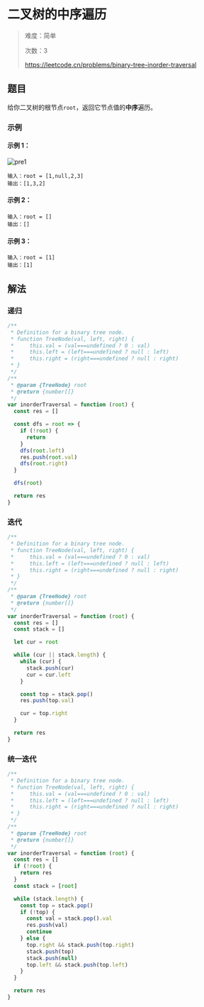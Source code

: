 # 二叉树的中序遍历

> 难度：简单
>
> 次数：3
>
> https://leetcode.cn/problems/binary-tree-inorder-traversal

## 题目

给你二叉树的根节点`root`，返回它节点值的**中序**遍历。

### 示例

#### 示例 1：

![pre1](https://assets.leetcode.com/uploads/2020/08/28/pre1.jpg)

```
输入：root = [1,null,2,3]
输出：[1,3,2]
```

#### 示例 2：

```
输入：root = []
输出：[]
```

#### 示例 3：

```
输入：root = [1]
输出：[1]
```

## 解法

### 递归

```javascript
/**
 * Definition for a binary tree node.
 * function TreeNode(val, left, right) {
 *     this.val = (val===undefined ? 0 : val)
 *     this.left = (left===undefined ? null : left)
 *     this.right = (right===undefined ? null : right)
 * }
 */
/**
 * @param {TreeNode} root
 * @return {number[]}
 */
var inorderTraversal = function (root) {
  const res = []

  const dfs = root => {
    if (!root) {
      return
    }
    dfs(root.left)
    res.push(root.val)
    dfs(root.right)
  }

  dfs(root)

  return res
}
```

### 迭代

```javascript
/**
 * Definition for a binary tree node.
 * function TreeNode(val, left, right) {
 *     this.val = (val===undefined ? 0 : val)
 *     this.left = (left===undefined ? null : left)
 *     this.right = (right===undefined ? null : right)
 * }
 */
/**
 * @param {TreeNode} root
 * @return {number[]}
 */
var inorderTraversal = function (root) {
  const res = []
  const stack = []

  let cur = root

  while (cur || stack.length) {
    while (cur) {
      stack.push(cur)
      cur = cur.left
    }

    const top = stack.pop()
    res.push(top.val)

    cur = top.right
  }

  return res
}
```

### 统一迭代

```javascript
/**
 * Definition for a binary tree node.
 * function TreeNode(val, left, right) {
 *     this.val = (val===undefined ? 0 : val)
 *     this.left = (left===undefined ? null : left)
 *     this.right = (right===undefined ? null : right)
 * }
 */
/**
 * @param {TreeNode} root
 * @return {number[]}
 */
var inorderTraversal = function (root) {
  const res = []
  if (!root) {
    return res
  }
  const stack = [root]

  while (stack.length) {
    const top = stack.pop()
    if (!top) {
      const val = stack.pop().val
      res.push(val)
      continue
    } else {
      top.right && stack.push(top.right)
      stack.push(top)
      stack.push(null)
      top.left && stack.push(top.left)
    }
  }

  return res
}
```

